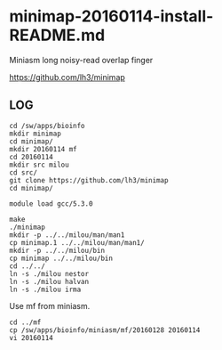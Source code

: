 # minimap-20160114-install-README.md

Miniasm long noisy-read overlap finger

<https://github.com/lh3/minimap>


LOG
---

    cd /sw/apps/bioinfo
    mkdir minimap
    cd minimap/
    mkdir 20160114 mf
    cd 20160114
    mkdir src milou
    cd src/
    git clone https://github.com/lh3/minimap
    cd minimap/

    module load gcc/5.3.0

    make
    ./minimap
    mkdir -p ../../milou/man/man1
    cp minimap.1 ../../milou/man/man1/
    mkdir -p ../../milou/bin
    cp minimap ../../milou/bin
    cd ../../
    ln -s ./milou nestor
    ln -s ./milou halvan
    ln -s ./milou irma


Use mf from miniasm.

    cd ../mf
    cp /sw/apps/bioinfo/miniasm/mf/20160128 20160114
    vi 20160114

